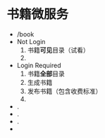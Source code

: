 # 书籍微服务

* /book
* Not Login
  1. 书籍**可见**目录（试看）
  2. 
* Login Required
  1. 书籍**全部**目录
  2. 生成书籍
  3. 发布书籍（包含收费标准）
  4. 
* .
* .
* .
* 




